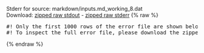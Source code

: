 Stderr for source:  markdown/inputs.md_working_8.dat   
Download: [zipped raw stdout](inputs.md_working_8.dat.plumed.stdout.txt.zip) - [zipped raw stderr](inputs.md_working_8.dat.plumed.stderr.txt.zip) 
{% raw %}
<pre>
#! Only the first 1000 rows of the error file are shown below
#! To inspect the full error file, please download the zipped raw stderr file above
</pre>
{% endraw %}
